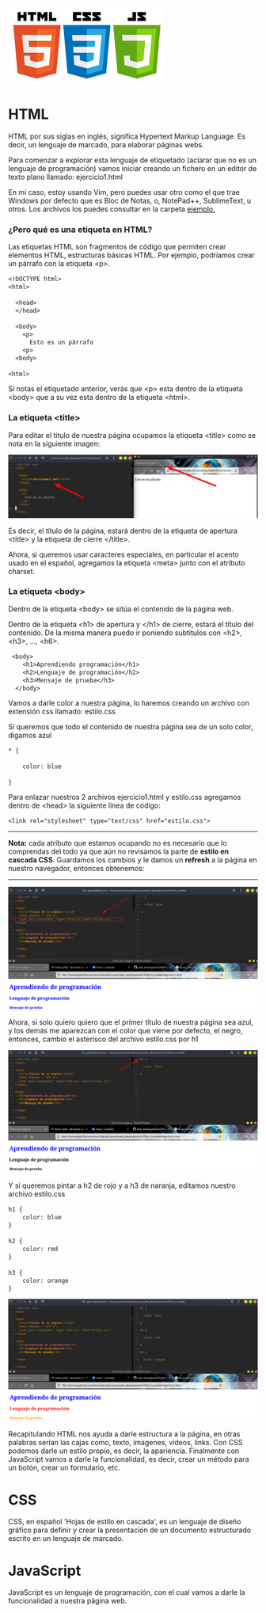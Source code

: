 ![](https://raw.githubusercontent.com/GabrielCourses/web_development/main/html/image/header.png)

# HTML

HTML por sus siglas en inglés, significa Hypertext Markup Language. Es decir, un lenguaje de marcado, para elaborar páginas webs.

Para comenzar a explorar esta lenguaje de etiquetado (aclarar que no es un lenguaje de programación) vamos iniciar creando un fichero en un editor de texto plano llamado: ejercicio1.html 

En mi caso, estoy usando Vim, pero puedes usar otro como el que trae Windows por defecto que es Bloc de Notas, o, NotePad++, SublimeText, u otros. Los archivos los puedes consultar en la carpeta <a href="https://github.com/GabrielCourses/web_development/tree/main/html/ejemplo" target="_PLANK">ejemplo.</a>

### ¿Pero qué es una etiqueta en HTML?

Las etiquetas HTML son fragmentos de código que permiten crear elementos HTML, estructuras básicas HTML. Por ejemplo, podríamos crear un párrafo con la etiqueta \<p\>.

```
<!DOCTYPE html>
<html>

  <head>
  </head>

  <body>
    <p>
      Esto es un párrafo
    <p>
  <body>

<html>
```

Si notas el etiquetado anterior, verás que \<p\> esta dentro de la etiqueta \<body\> que a su vez esta dentro de la etiqueta \<html\>.

### La etiqueta \<title\>

Para editar el titulo de nuestra página ocupamos la etiqueta \<title\> como se nota en la siguiente imagen:

![](https://raw.githubusercontent.com/GabrielCourses/web_development/main/html/image/title.png)
	
Es decir, el título de la página, estará dentro de la etiqueta de apertura \<title\> y la etiqueta de cierre \</title\>.

Ahora, si queremos usar caracteres especiales, en particular el acento usado en el español, agregamos la etiqueta \<meta\> junto con el atributo charset. 

### La etiqueta \<body\>

Dentro de la etiqueta \<body\> se sitúa el contenido de la página web.

Dentro de la etiqueta \<h1\> de apertura y \</h1\> de cierre, estará el título del contenido. De la misma manera puedo ir poniendo subtitulos con \<h2\>, \<h3\>, ..., \<h6\>.

```
 <body>
    <h1>Aprendiendo programación</h1>
    <h2>Lenguaje de programación</h2>
    <h3>Mensaje de prueba</h3>
  </body>
```

Vamos a darle color a nuestra página, lo haremos creando un archivo con extensión css llamado: estilo.css 

Si queremos que todo el contenido de nuestra página sea de un solo color, digamos azul

```
* {

    color: blue

}
```

Para enlazar nuestros 2 archivos ejercicio1.html y estilo.css agregamos dentro de \<head\> la siguiente línea de código: 

```
<link rel="stylesheet" type="text/css" href="estilo.css">
```

***
**Nota:** cada atributo que estamos ocupando no es necesario que lo comprendas del todo ya que aún no revisamos la parte de **estilo en cascada CSS**. Guardamos los cambios y le damos un **refresh** a la página en nuestro navegador, entonces obtenemos:
***

![](https://raw.githubusercontent.com/GabrielCourses/web_development/main/html/image/blue.png)

Ahora, si solo quiero quiero que el primer título de nuestra página sea azul, y los demás me aparezcan con el color que viene por defecto, el negro, entonces, cambio el asterisco del archivo estilo.css por h1

![](https://raw.githubusercontent.com/GabrielCourses/web_development/main/html/image/h1.png)

Y si queremos pintar a h2 de rojo y a h3 de naranja, editamos nuestro archivo estilo.css

```
h1 {
	color: blue
}

h2 {
	color: red
}

h3 {
	color: orange
}
``` 

![](https://raw.githubusercontent.com/GabrielCourses/web_development/main/html/image/colors.png)

Recapitulando HTML nos ayuda a darle estructura a la página, en otras palabras serían las cajas como, texto, imagenes, videos, links. Con CSS podemos darle un estilo propio, es decir, la apariencia. Finalmente con JavaScript vamos a darle la funcionalidad, es decir, crear un método para un botón, crear un formulario, etc.

# CSS

CSS, en español 'Hojas de estilo en cascada', es un lenguaje de diseño gráfico para definir y crear la presentación de un documento estructurado escrito en un lenguaje de marcado.

# JavaScript

JavaScript es un lenguaje de programación, con el cual vamos a darle la funcionalidad a nuestra página web.